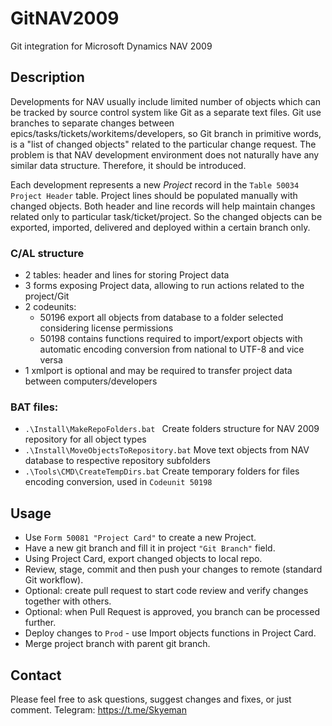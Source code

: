 # GitNAV2009
Git integration for Microsoft Dynamics NAV 2009

## Description
Developments for NAV usually include limited number of objects which can be tracked by source control system like Git as a separate text files. Git use branches to separate changes between epics/tasks/tickets/workitems/developers, so Git branch in primitive words, is a "list of changed objects" related to the particular change request. The problem is that NAV development environment does not naturally have any similar data structure. Therefore, it should be introduced. 

Each development represents a new *Project* record in the `Table 50034 Project Header` table. Project lines should be populated manually with changed objects. Both header and line records will help maintain changes related only to particular task/ticket/project. So the changed objects can be exported, imported, delivered and deployed within a certain branch only.

### C/AL structure
 - 2 tables: header and lines for storing Project data
 - 3 forms exposing Project data, allowing to run actions related to the project/Git
 - 2 codeunits: 
   - 50196 export all objects from database to a folder selected considering license permissions
   - 50198 contains functions required to import/export objects with automatic encoding conversion from national to UTF-8 and vice versa
 - 1 xmlport is optional and may be required to transfer project data between computers/developers

### BAT files:
 - `.\Install\MakeRepoFolders.bat ` Create folders structure for NAV 2009 repository for all object types
 - `.\Install\MoveObjectsToRepository.bat` Move text objects from NAV database to respective repository subfolders
 - `.\Tools\CMD\CreateTempDirs.bat` Create temporary folders for files encoding conversion, used in `Codeunit 50198`
 
## Usage
- Use `Form 50081 "Project Card"` to create a new Project.
- Have a new git branch and fill it in project `"Git Branch"` field.
- Using Project Card, export changed objects to local repo.
- Review, stage, commit and then push your changes to remote (standard Git workflow).
- Optional: create pull request to start code review and verify changes together with others.
- Optional: when Pull Request is approved, you branch can be processed further.
- Deploy changes to `Prod` - use Import objects functions in Project Card.
- Merge project branch with parent git branch.

## Contact
Please feel free to ask questions, suggest changes and fixes, or just comment.
Telegram: https://t.me/Skyeman
